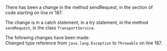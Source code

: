 There has been a change in the method sendRequest, in the section of code starting on line nr 187.
  
The change is in a catch statement, in a try statement, in the method ```sendRequest```, in the class ```TransportService```.
  
The following changes have been made:  
Changed type reference from ```java.lang.Exception``` to ```Throwable``` on line 187.  
